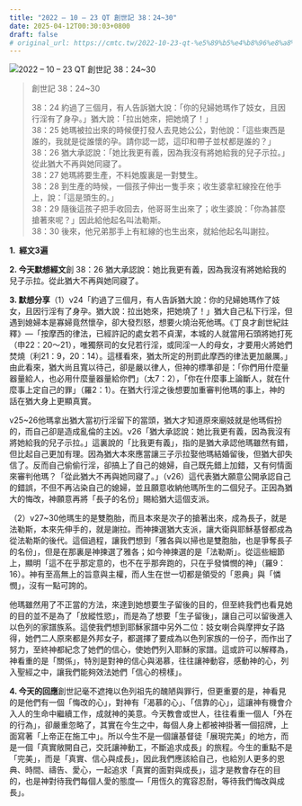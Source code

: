 ```yaml
---
title: "2022 – 10 – 23 QT 創世記 38：24~30"
date: 2025-04-12T00:30:03+0800
draft: false
# original_url: https://cmtc.tw/2022-10-23-qt-%e5%89%b5%e4%b8%96%e8%a8%98-38%ef%bc%9a2430
---
```


![2022 – 10 – 23 QT 創世記 38：24\~30](/images/qt.jpg  "2022 – 10 – 23 QT 創世記 38：24\~30")

> 創世記 38：24\~30
>
> 38：24 約過了三個月，有人告訴猶大說：「你的兒婦她瑪作了妓女，且因行淫有了身孕。」猶大說：「拉出她來，把她燒了！」  
> 38：25 她瑪被拉出來的時候便打發人去見她公公，對他說：「這些東西是誰的，我就是從誰懷的孕。請你認一認，這印和帶子並杖都是誰的？」  
> 38：26 猶大承認說：「她比我更有義，因為我沒有將她給我的兒子示拉。」從此猶大不再與她同寢了。  
> 38：27 她瑪將要生產，不料她腹裏是一對雙生。  
> 38：28 到生產的時候，一個孩子伸出一隻手來；收生婆拿紅線拴在他手上，說：「這是頭生的。」  
> 38：29 隨後這孩子把手收回去，他哥哥生出來了；收生婆說：「你為甚麼搶著來呢？」因此給他起名叫法勒斯。  
> 38：30 後來，他兄弟那手上有紅線的也生出來，就給他起名叫謝拉。

**1.  經文3遍**

**2. 今天默想經文**創 38：26 猶大承認說：她比我更有義，因為我沒有將她給我的兒子示拉。從此猶大不再與她同寢了。

**3. 默想分享**（1）v24「約過了三個月，有人告訴猶大說：你的兒婦她瑪作了妓女，且因行淫有了身孕。猶大說：拉出她來，把她燒了！」猶大自己私下行淫，但遇到媳婦本是寡婦竟然懷孕，卻大發烈怒，想要火燒治死他瑪。《丁良才創世紀註釋》—「按摩西的律法，已經許記的處女若不貞潔，本城的人就當用石頭將她打死（申22：20～21），唯獨祭司的女兒若行淫，或同淫一人的母女，才要用火將她們焚燒（利21：9，20：14）。這樣看來，猶太所定的刑罰此摩西的律法更加嚴厲。」由此看來，猶大尚且寬以待己，卻是嚴以律人，但神的標準卻是：「你們用什麼量器量給人，也必用什麼量器量給你們」（太7：2），「你在什麼事上論斷人，就在什麼事上定自己的罪」（羅2：1）。在猶大行淫之後想要加重審判他瑪的事上，神的話在猶大身上更顯真實。

v25\~26他瑪拿出猶大當初行淫留下的當頭，猶大才知道原來廟妓就是他瑪假扮的，而自己卻是造成亂倫的主凶。v26「猶大承認說：她比我更有義，因為我沒有將她給我的兒子示拉。」這裏說的「比我更有義」，指的是猶大承認他瑪雖然有錯，但比起自己更加有理。因為猶大本來應當讓三子示拉娶他瑪結婚留後，但猶大卻失信了。反而自己偷偷行淫，卻搞上了自己的媳婦，自己既先錯上加錯，又有何情面來審判他瑪？「從此猶大不再與她同寢了。」（v26）這代表猶大願意公開承認自己的錯誤，不但不再沾染自己的媳婦，並且願意收納他瑪所生的二個兒子。正因為猶大的悔改，神願意再將「長子的名份」賜給猶大這個支派。

（2）v27\~30他瑪生的是雙胞胎，而且本來是次子的搶著出來，成為長子，就是法勒斯，本來先伸手的，就是謝拉。而神揀選猶大支派，讓大衛與耶穌基督都成為從法勒斯的後代。這個過程，讓我們想到「雅各與以掃也是雙胞胎，也是爭奪長子的名份」，但是在那裏是神揀選了雅各；如今神揀選的是「法勒斯」。從這些細節上，顯明「這不在乎那定意的，也不在乎那奔跑的，只在乎發憐憫的神」（羅9：16）。神有至高無上的旨意與主權，而人生在世一切都是領受的「恩典」與「憐憫」，沒有一點可誇的。

他瑪雖然用了不正當的方法，來達到她想要生子留後的目的，但至終我們也看見她的目的並不是為了「放縱性慾」，而是為了想要「生子留後」，讓自己可以留後進入以色列的家譜族系。這使我們想到耶穌家譜中另外二位：妓女喇合與摩押女子路得，她們二人原來都是外邦女子，都選擇了要成為以色列家族的一份子，而作出了努力，至終神都紀念了她們的信心，使她們列入耶穌的家譜。這或許可以解釋為，神看重的是「關係」，特別是對神的信心與渴慕，往往讓神動容，感動神的心，列入聖經之中，讓我們能夠效法她們「信心的榜樣」。

**4. 今天的回應**創世記毫不遮掩以色列祖先的醜陋與罪行，但更重要的是，神看見的是他們有一個「悔改的心」，對神有「渴慕的心」、「信靠的心」，這讓神有機會介入人的生命中繼續工作，成就神的美意。今天教會或世人，往往看重一個人「外在的行為」，卻嚴重忽略了，其實在今生之中，每個人身上都被神掛著一個招牌，上面寫著「上帝正在施工中」。所以今生不是一個讓基督徒「展現完美」的地方，而是一個「真實敞開自己，交託讓神動工，不斷追求成長」的旅程。今生的重點不是「完美」，而是「真實、信心與成長」，因此我們應該給自己，也給別人更多的恩典、時間、禱告、愛心，一起追求「真實的面對與成長」，這才是教會存在的目的，也是神對待我們每個人愛的態度—「用恆久的寬容忍耐，等待我們悔改與成長」。